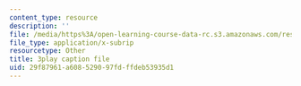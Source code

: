 ```yaml
---
content_type: resource
description: ''
file: /media/https%3A/open-learning-course-data-rc.s3.amazonaws.com/res-10-s95-physics-of-covid-19-transmission-fall-2020/29f87961a608529097fdffdeb53935d1_Jd1BTtUqLBA.vtt
file_type: application/x-subrip
resourcetype: Other
title: 3play caption file
uid: 29f87961-a608-5290-97fd-ffdeb53935d1
---
```

